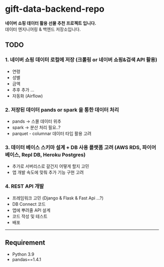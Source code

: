 # gift-data-backend-repo
**네이버 쇼핑 데이터 활용 선물 추천 프로젝트 입니다.**  
데이터 엔지니어링 & 백엔드 저장소입니다.


## TODO
### 1. 네이버 쇼핑 데이터 로컬에 저장 (크롤링 or 네이버 쇼핑&검색 API 활용)
  - 연령
  - 성별
  - 금액
  - 추후 추가 ... 
  - 자동화 (Airflow)  
### 2. 저장된 데이터 pands or spark 을 통한 데이터 처리
  - pands -> 스몰 데이터 위추
  - spark -> 분산 처리 필요..?
  - parquet - columnar 데이터 타입 활용 고려  
### 3. 데이터 베이스 스키마 설계 + DB 사용 플랫폼 고려 (AWS RDS, 파이어베이스, Repl DB, Heroku Postgres)
  - 추가로 서버리스로 갈건지 어떻게 할지 고민
  - 앱 개발 속도에 맞춰 추가 기능 구현 고려  
### 4. REST API 개발
  - 프레임워크 고민 (Django & Flask & Fast Api ...?)
  - DB Connect 코드
  - 앱에 뿌려줄 API 설계
  - 코드 작성 및 테스트
  - 배포

---
## Requirement
- Python 3.9
- pandas==1.4.1
